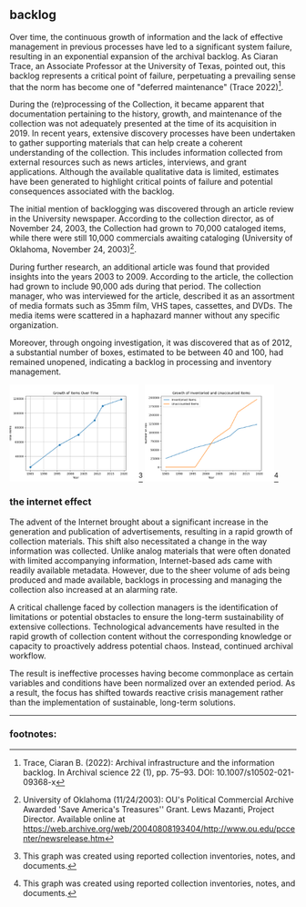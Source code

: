 ## backlog

Over time, the continuous growth of information and the lack of effective management in previous processes have led to a significant system failure, resulting in an exponential expansion of the archival backlog. As Ciaran Trace, an Associate Professor at the University of Texas, pointed out, this backlog represents a critical point of failure, perpetuating a prevailing sense that the norm has become one of "deferred maintenance" (Trace 2022)[^1].

During the (re)processing of the Collection, it became apparent that documentation pertaining to the history, growth, and maintenance of the collection was not adequately presented at the time of its acquisition in 2019. In recent years, extensive discovery processes have been undertaken to gather supporting materials that can help create a coherent understanding of the collection. This includes information collected from external resources such as news articles, interviews, and grant applications. Although the available qualitative data is limited, estimates have been generated to highlight critical points of failure and potential consequences associated with the backlog.

The initial mention of backlogging was discovered through an article review in the University newspaper. According to the collection director, as of November 24, 2003, the Collection had grown to 70,000 cataloged items, while there were still 10,000 commercials awaiting cataloging (University of Oklahoma, November 24, 2003)[^2].

During further research, an additional article was found that provided insights into the years 2003 to 2009. According to the article, the collection had grown to include 90,000 ads during that period. The collection manager, who was interviewed for the article, described it as an assortment of media formats such as 35mm film, VHS tapes, cassettes, and DVDs. The media items were scattered in a haphazard manner without any specific organization.

Moreover, through ongoing investigation, it was discovered that as of 2012, a substantial number of boxes, estimated to be between 40 and 100, had remained unopened, indicating a backlog in processing and inventory management.


<img src="https://github.com/prys0000/political-commercial-collection-archives/blob/main/images/growth-items.png" width=45% height=45%>[^3] <img src="https://github.com/prys0000/political-commercial-collection-archives/blob/main/images/growthexpected.png" width=45% height=45%>[^4]


### the internet effect

The advent of the Internet brought about a significant increase in the generation and publication of advertisements, resulting in a rapid growth of collection materials. This shift also necessitated a change in the way information was collected. Unlike analog materials that were often donated with limited accompanying information, Internet-based ads came with readily available metadata. However, due to the sheer volume of ads being produced and made available, backlogs in processing and managing the collection also increased at an alarming rate.


A critical challenge faced by collection managers is the identification of limitations or potential obstacles to ensure the long-term sustainability of extensive collections. Technological advancements have resulted in the rapid growth of collection content without the corresponding knowledge or capacity to proactively address potential chaos. Instead, continued archival workflow. 

The result is ineffective processes having become commonplace as certain variables and conditions have been normalized over an extended period. As a result, the focus has shifted towards reactive crisis management rather than the implementation of sustainable, long-term solutions.



___________________________________________
### footnotes:
[^1]: Trace, Ciaran B. (2022): Archival infrastructure and the information backlog. In Archival science 22 (1), pp. 75–93. DOI: 10.1007/s10502-021-09368-x
[^2]: University of Oklahoma (11/24/2003): OU's Political Commercial Archive Awarded 'Save America's Treasures'' Grant. Lews Mazanti, Project Director. Available online at https://web.archive.org/web/20040808193404/http://www.ou.edu/pccenter/newsrelease.htm
[^3]: This graph was created using reported collection inventories, notes, and documents.
[^4]: This graph was created using reported collection inventories, notes, and documents.






